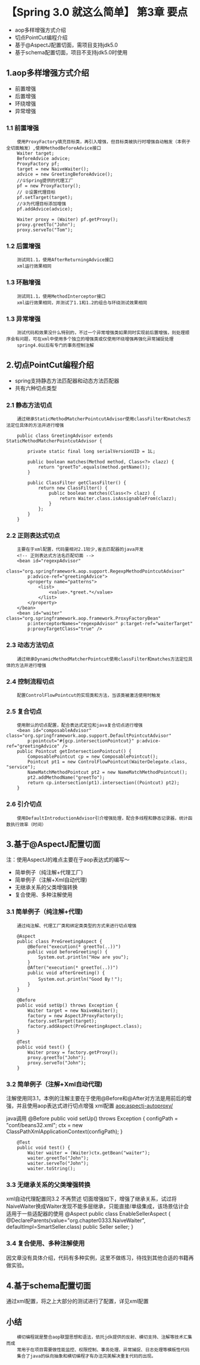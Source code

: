 # 【Spring 3.0 就这么简单】 第3章 要点
* aop多样增强方式介绍
* 切点PointCut编程介绍
* 基于@AspectJ配置切面，需项目支持jdk5.0
* 基于schema配置切面，项目不支持jdk5.0时使用

## 1.aop多样增强方式介绍
* 前置增强
* 后置增强
* 环绕增强
* 异常增强
###	1.1 前置增强
		使用ProxyFactory填充目标类，再引入增强，但目标类被执行时增强自动触发（本例子全切面触发）,使用MethodBeforeAdvice接口
		Waiter target;
		BeforeAdvice advice;
		ProxyFactory pf;
        target = new NaiveWaiter();
        advice = new GreetingBeforeAdvice();
        //①Spring提供的代理工厂
        pf = new ProxyFactory();
        // ②设置代理目标
        pf.setTarget(target);
        //③为代理目标添加增强
        pf.addAdvice(advice);
    
        Waiter proxy = (Waiter) pf.getProxy();
        proxy.greetTo("John");
        proxy.serveTo("Tom");
###	1.2 后置增强
		测试同1.1，使用AfterReturningAdvice接口
		xml运行效果相同
		
### 1.3 环融增强
		测试同1.1，使用MethodInterceptor接口
		xml运行效果相同，并测试了1.1和1.2的组合与环绕测试效果相同
		
### 1.3 异常增强
		测试代码和效果没什么特别的，不过一个异常增强类如果同时实现前后置增强，则处理顺序会有问题，可在xml中使用多个独立的增强类或仅使用环绕增强再强化异常捕捉处理
		spring4.0以后有专门的事务控制注解
        
## 2.切点PointCut编程介绍
* spring支持静态方法匹配器和动态方法匹配器
* 共有六种切点类型

### 2.1 静态方法切点
		通过继承StaticMethodMatcherPointcutAdvisor使用classFilter和matches方法定位具体的方法并进行增强
		
		public class GreetingAdvisor extends StaticMethodMatcherPointcutAdvisor {
		
			private static final long serialVersionUID = 1L;
		
			public boolean matches(Method method, Class<?> clazz) {
		        return "greetTo".equals(method.getName());
		    }
		
		    public ClassFilter getClassFilter() {
		        return new ClassFilter() {
		            public boolean matches(Class<?> clazz) {
		                return Waiter.class.isAssignableFrom(clazz);
		            }
		        };
		    }
		}
### 2.2 正则表达式切点
		主要在于xml配置，代码量相对2.1较少,省去匹配器的java开发
		<!-- 正则表达式方法名匹配切面 -->
		<bean id="regexpAdvisor"
			class="org.springframework.aop.support.RegexpMethodPointcutAdvisor"
			p:advice-ref="greetingAdvice">
			<property name="patterns">
				<list>
					<value>.*greet.*</value>
				</list>
			</property>
		</bean>
		<bean id="waiter" class="org.springframework.aop.framework.ProxyFactoryBean"
			p:interceptorNames="regexpAdvisor" p:target-ref="waiterTarget"
			p:proxyTargetClass="true" />
### 2.3 动态方法切点
		通过继承DynamicMethodMatcherPointcut使用classFilter和matches方法定位具体的方法并进行增强
		
### 2.4 控制流程切点
		配置ControlFlowPointcut的实现类和方法，当该类被激活使用时触发
		
### 2.5 复合切点
		使用默认的切点配置，配合表达式定位和java复合切点进行增强
		<bean id="composableAdvisor" class="org.springframework.aop.support.DefaultPointcutAdvisor"
			p:pointcut="#{gcp.intersectionPointcut}" p:advice-ref="greetingAdvice" />
		public Pointcut getIntersectionPointcut() {
		    ComposablePointcut cp = new ComposablePointcut();
		    Pointcut pt1 = new ControlFlowPointcut(WaiterDelegate.class, "service");
		    NameMatchMethodPointcut pt2 = new NameMatchMethodPointcut();
		    pt2.addMethodName("greetTo");
		    return cp.intersection(pt1).intersection((Pointcut) pt2);
		}

### 2.6 引介切点
		使用DefaultIntroductionAdvisor引介增强处理，配合多线程和静态记录器，统计函数执行效率（时间）
		
## 3.基于@AspectJ配置切面
注：使用AspectJ的难点主要在于aop表达式的编写～
* 简单例子（纯注解+代理工厂)
* 简单例子（注解+Xml自动代理)
* 无继承关系的父类增强转换
* 复合使用、多种注解使用

### 3.1 简单例子（纯注解+代理)
		通过纯注解、代理工厂类和绑定类类型的方式来进行切点增强
		
		@Aspect
		public class PreGreetingAspect {
			@Before("execution(* greetTo(..))")
			public void beforeGreeting() {
				System.out.println("How are you");
			}
			@After("execution(* greetTo(..))")
			public void afterGreeting() {
				System.out.println("Good By！");
			}
		}
		
		@Before
		public void setUp() throws Exception {
		    Waiter target = new NaiveWaiter();
		    factory = new AspectJProxyFactory();
		    factory.setTarget(target);
		    factory.addAspect(PreGreetingAspect.class);
		}
		
		@Test
		public void test() {
			Waiter proxy = factory.getProxy();
			proxy.greetTo("John");
			proxy.serveTo("John");
		}
### 3.2 简单例子（注解+Xml自动代理)
注解使用同3.1，本例的注解主要在于使用@Before和@After对方法是用前后的增强，并且使用aop表达式进行切点增强
xml配置
		<aop:aspectj-autoproxy/>
		<bean id="waiter" class="org.chapter0332.NaiveWaiter" />
		<bean class="org.chapter0332.PreGreetingAspect" />

java调用
		@Before
		public void setUp() throws Exception {
		    configPath = "conf/beans32.xml";
		    ctx = new ClassPathXmlApplicationContext(configPath);
		}
		
		@Test
		public void test() {
			Waiter waiter = (Waiter)ctx.getBean("waiter");
			waiter.greetTo("John");
			waiter.serveTo("John");
			waiter.toString();
### 3.3 无继承关系的父类增强转换
xml自动代理配置同3.2 不再赘述
切面增强如下，增强了继承关系，试过将NaiveWaiter换成Waiter发现不能多层继承，只能直接/单级集成，该场景估计会适用于一些适配器的使用
		@Aspect
		public class EnableSellerAspect {
		   @DeclareParents(value="org.chapter0333.NaiveWaiter",
				   defaultImpl=SmartSeller.class)
		   public  Seller seller;
		}
### 3.4 复合使用、多种注解使用
因文章没有具体介绍，代码有多种实例，这里不做练习，待找到其他合适的书籍再做实验。
   
## 4.基于schema配置切面
通过xml配置，将之上大部分的测试进行了配置，详见xml配置

## 小结
		横切编程就是整合aop联盟思想和语法，依托jdk提供的反射、横切支持、注解等技术汇集而成
		常用于在项目需要做性能监控、权限控制、事务处理、异常捕捉、日志处理等模板性代码
		集合了java的纵向抽象和横切编程才有办法完美解决重复代码的出现。
